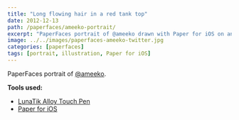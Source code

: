```yaml
---
title: "Long flowing hair in a red tank top"
date: 2012-12-13
path: /paperfaces/ameeko-portrait/
excerpt: "PaperFaces portrait of @ameeko drawn with Paper for iOS on an iPad."
image: ../../images/paperfaces-ameeko-twitter.jpg
categories: [paperfaces]
tags: [portrait, illustration, Paper for iOS]
---
```


PaperFaces portrait of [@ameeko](https://twitter.com/ameeko).

**Tools used:**

- [LunaTik Alloy Touch Pen](https://www.amazon.com/gp/product/B00821TR7G/ref=as_li_ss_tl?ie=UTF8&tag=mademist-20&linkCode=as2&camp=1789&creative=390957&creativeASIN=B00821TR7G)
- [Paper for iOS](https://paper.bywetransfer.com/)
